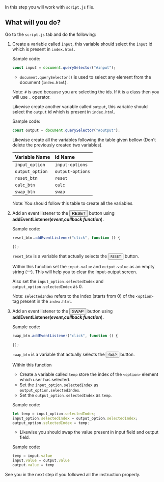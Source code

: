 In this step you will work with `script.js` file.

## What will you do?
Go to the `script.js` tab and do the following:

1. Create a variable called `input`, this variable should select the `input` id which is present in `index.html`.

    Sample code:
    ```js
    const input = document.querySelector("#input");
    ```
    - `document.querySelector()` is used to select any element from the document (`index.html`).

    Note: `#` is used because you are selecting the ids. If it is a class then you will use `.` operator.

    Likewise create another variable called `output`, this variable should select the `output` id which is present in `index.html`.

    Sample code:
    ```js
    const output = document.querySelector("#output");
    ```
    Likewise create all the variables following the table given bellow (Don't delete the previously created two variables).

    |Variable Name      |Id Name          |
    | :--------         | :-------        |
    | `input_option`    | `input-options` |
    | `output_option`   | `output-options`|
    | `reset_btn`       | `reset`         |
    | `calc_btn`        | `calc`          |
    | `swap_btn`        | `swap`          |

    Note: You should follow this table to create all the variables.

2. Add an event listener to the <button>RESET</button> button using <b>addEventListener(<i>event</i>,<i>callback function</i>)</b>.

    Sample code:
    ```js
    reset_btn.addEventListener("click", function () {
        
    });
    ```
    `reset_btn` is a variable that actually selects the <button>`RESET`</button> button.

    Within this function set the `input.value` and `output.value` as an empty string (`""`).
    This will help you to clear the input-output screen.

    Also set the `input_option.selectedIndex` and `output_option.selectedIndex` as 0.

    Note: `selectedIndex` refers to the index (starts from 0) of the `<option>` tag present in the `index.html`.

3. Add an event listener to the <button>SWAP</button> button using <b>addEventListener(<i>event</i>,<i>callback function</i>)</b>.

    Sample code:
    ```js
    swap_btn.addEventListener("click", function () {
        
    });
    ```
    `swap_btn` is a variable that actually selects the <button>`SWAP`</button> button.

    Within this function

    - Create a variable called `temp` store the index of the `<option>` element which user has selected.
    - Set the `input_option.selectedIndex` as `output_option.selectedIndex`.
    - Set the `output_option.selectedIndex` as `temp`.

    Sample code:
    ```js
    let temp = input_option.selectedIndex;
    input_option.selectedIndex = output_option.selectedIndex;
    output_option.selectedIndex = temp;
    ```
    - Likewise you should swap the value present in input field and output field.

    Sample code:
    ```js
    temp = input.value
    input.value = output.value
    output.value = temp
    ```

See you in the next step if you followed all the instruction properly.